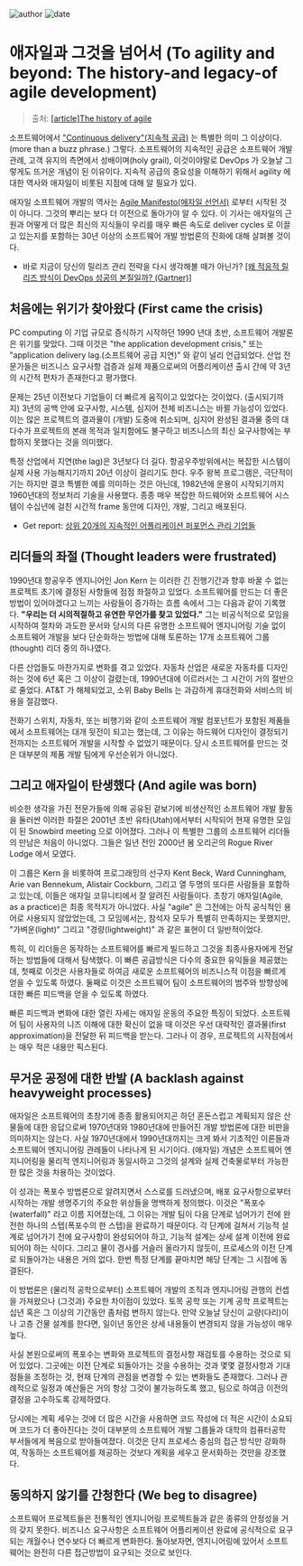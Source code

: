 
![author](https://img.shields.io/badge/author-daesungRa-lightgray.svg?style=flat-square)
![date](https://img.shields.io/badge/date-190922-lightgray.svg?style=flat-square)

# 애자일과 그것을 넘어서 (To agility and beyond: The history-and legacy-of agile development)

> 출처: <a href="https://techbeacon.com/app-dev-testing/agility-beyond-history-legacy-agile-development" target="_blank">[article]The history of agile</a>

소프트웨어에서 ["Continuous delivery"(지속적 공급)](https://en.wikipedia.org/wiki/Continuous_delivery) 는 특별한 의미 그 이상이다. (more than a buzz phrase.)
그렇다. 소프트웨어의 지속적인 공급은 소프트웨어 개발 관례, 고객 유지의 측면에서 성배이며(holy grail),
이것이야말로 DevOps 가 오늘날 그렇게도 뜨거운 개념이 된 이유이다.
지속적 공급의 중요성을 이해하기 위해서 agility 에 대한 역사와 애자일이 비롯된 지점에 대해 알 필요가 있다.

애자일 소프트웨어 개발의 역사는 [Agile Manifesto(애자일 선언서)](http://techbeacon.com/50-shades-agile-software-development-manifesto) 로부터
시작된 것이 아니다. 그것의 뿌리는 보다 더 이전으로 돌아가야 알 수 있다.
이 기사는 애자일의 근원과 어떻게 더 많은 최신의 지식들이 우리를 매우 빠른 속도로 deliver cycles 로 이끌고 있는지를 포함하는
30년 이상의 소프트웨어 개발 방법론의 진화에 대해 살펴볼 것이다.

- 바로 지금이 당신의 릴리즈 관리 전략을 다시 생각해볼 때가 아닌가? [[왜 적응적 릴리즈 방식이 DevOps 성공의 본질일까? (Gartner)]](https://www.microfocus.com/en-us/assets/application-delivery-management/use-adaptive-release-governance-to-remove-constraints-to-devops?utm_source=techbeacon&utm_medium=techbeacon&utm_campaign=00134846)

## 처음에는 위기가 찾아왔다 (First came the crisis)

PC computing 이 기업 규모로 증식하기 시작하던 1990 년대 초반, 소프트웨어 개발론은 위기를 맞았다.
그때 이것은 "the application development crisis," 또는 "application delivery lag.(소프트웨어 공급 지연)" 와 같이 널리 언급되었다.
산업 전문가들은 비즈니스 요구사항 검증과 실제 제품으로써의 어플리케이션 출시 간에 약 3년의 시간적 편차가 존재한다고 평가했다.

문제는 25년 이전보다 기업들이 더 빠르게 움직이고 있었다는 것이었다.
(출시되기까지) 3년의 공백 안에 요구사항, 시스템, 심지어 전체 비즈니스는 바뀔 가능성이 있었다.
이는 많은 프로젝트의 결과물이 (개발) 도중에 취소되며, 심지어 완성된 결과물 중의 대다수가 프로젝트의 본래 목적과 일치함에도 불구하고
비즈니스의 최신 요구사항에는 부합하지 못했다는 것을 의미했다.

특정 산업에서 지연(the lag)은 3년보다 더 길다. 항공우주방위에서는 복잡한 시스템이 실제 사용 가능해지기까지 20년 이상이 걸리기도 한다.
우주 왕복 프로그램은, 극단적이기는 하지만 결코 특별한 예를 의미하는 것은 아닌데,
1982년에 운용이 시작되기까지 1960년대의 정보처리 기술을 사용했다.
종종 매우 복잡한 하드웨어와 소프트웨어 시스템이 수십년에 걸친 시간적 frame 동안에 디자인, 개발, 그리고 배포된다.

- Get report: [상위 20개의 지속적인 어플리케이션 퍼포먼스 관리 기업들](https://www.microfocus.com/en-us/assets/it-operations-management/research-in-action-continuous-application-performance-management-saas-and-software?utm_source=techbeacon&utm_medium=techbeacon&utm_campaign=00134846)

## 리더들의 좌절 (Thought leaders were frustrated)

1990년대 항공우주 엔지니어인 Jon Kern 는 이러한 긴 진행기간과 향후 바꿀 수 없는 프로젝트 초기에 결정된 사항들에 점점 좌절하고 있었다.
소프트웨어를 만드는 더 좋은 방법이 있어야겠다고 느끼는 사람들이 증가하는 흐름 속에서 그는 다음과 같이 기록했다.
**"우리는 더 시의적절하고 유연한 무언가를 찾고 있었다."**
그는 비공식적으로 모임을 시작하여 절차와 과도한 문서와 당시의 다른 유명한 소프트웨어 엔지니어링 기술 없이
소프트웨어 개발을 보다 단순화하는 방법에 대해 토론하는 17개 소프트웨어 그룹(thought) 리더 중의 하나였다.

다른 산업들도 마찬가지로 변화를 겪고 있었다.
자동차 산업은 새로운 자동차를 디자인하는 것에 6년 혹은 그 이상이 걸렸는데, 1990년대에 이르러서는 그 시간이 거의 절반으로 줄었다.
AT&T 가 해체되었고, 소위 Baby Bells 는 과감하게 휴대전화와 서비스의 비용을 절감했다.

전화기 스위치, 자동차, 또는 비행기와 같이 소프트웨어 개발 컴포넌트가 포함된 제품들에서 소프트웨어는 대개 뒷전이 되고는 했는데,
그 이유는 하드웨어 디자인이 결정되기 전까지는 소프트웨어 개발을 시작할 수 없었기 때문이다.
당시 소프트웨어를 만드는 것은 대부분의 제품 개발 팀에게 우선순위가 아니었다.

## 그리고 애자일이 탄생했다 (And agile was born)

비슷한 생각을 가진 전문가들에 의해 공유된 겉보기에 비생산적인 소프트웨어 개발 활동을 둘러싼 이러한 좌절은
2001년 초반 유타(Utah)에서부터 시작되어 현재 유명한 모임이 된 Snowbird meeting 으로 이어졌다.
그러나 이 특별한 그룹의 소프트웨어 리더들의 만남은 처음이 아니었다.
그들은 일년 전인 2000년 봄 오리곤의 Rogue River Lodge 에서 모였다.

이 그룹은 Kern 을 비롯하여 프로그래밍의 선구자 Kent Beck, Ward Cunningham, Arie van Bennekum, Alistair Cockburn,
그리고 열 두명의 또다른 사람들을 포함하고 있는데, 이들은 애자일 코뮤니티에서 잘 알려진 사람들이다.
초창기 애자일(Agile, as a practice)은 최종 목적지가 아니었다.
사실 "agile" 은 그전에는 아직 공식적인 용어로 사용되지 않았었는데,
그 모임에서는, 참석자 모두가 특별히 만족하지는 못했지만, "가벼운(light)" 그리고 "경량(lightweight)" 과 같은 표현이 더 일반적이었다.

특히, 이 리더들은 동작하는 소프트웨어를 빠르게 빌드하고 그것을 최종사용자에게 전달하는 방법들에 대해서 탐색했다.
이 빠른 공급방식은 다수의 중요한 유익들을 제공했는데, 첫째로 이것은 사용자들로 하여금 새로운 소프트웨어의 비즈니스적 이점을
빠르게 얻을 수 있도록 하였다. 둘째로 이것은 소프트웨어 팀이 소프트웨어의 범주와 방향성에 대한 빠른 피드백을 얻을 수 있도록 하였다.

빠른 피드백과 변화에 대한 열린 자세는 애자일 운동의 주요한 특징이 되었다.
소프트웨어 팀이 사용자의 니즈 이해에 대한 확신이 없을 때 이것은 우선 대략적인 결과물(first approximation)을 전달한 뒤 피드백을 받는다.
그러나 이 경우, 프로젝트의 시작점에서는 매우 적은 내용만 픽스된다.

## 무거운 공정에 대한 반발 (A backlash against heavyweight processes)

애자일은 소프트웨어의 초창기에 종종 활용되어지곤 하던 혼돈스럽고 계획되지 않은 산물들에 대한 응답으로써
1970년대와 1980년대에 만들어진 개발 방법론에 대한 비판을 의미하지는 않는다.
사실 1970년대에서 1990년대까지는 크게 봐서 기초적인 이론들과 소프트웨어 엔지니어링 관례들이 나타나게 된 시기이다.
(애자일) 개념은 소프트웨어 엔지니어링을 물리적 엔지니어링과 동일시하고
그것의 설계와 실제 건축물로부터 가능한 한 많은 것을 차용하는 것이었다.

이 성과는 폭포수 방법론으로 알려지면서 스스로를 드러냈으며,
배포 요구사항으로부터 시작하는 개발 생명주기의 주요한 위상들을 명백하게 정의했다.
이것은 "폭포수(waterfall)" 라고 이름 지어졌는데,
그 이유는 개발 팀이 다음 단계로 넘어가기 전에 완전한 하나의 스텝(폭포수의 한 스텝)을 완료하기 때문이다.
각 단계에 걸쳐서 기능적 설계로 넘어가기 전에 요구사항이 완성되어야 하고, 기능적 설계는 상세 설계 이전에 완료되어야 하는 식이다.
그리고 물이 경사를 거슬러 올라가지 않듯이, 프로세스의 이전 단계로 되돌아가는 내용은 거의 없다.
한번 특정 단계를 끝마치면 해당 단계는 그 시점에 동결된다.

이 방법론은 (물리적 공학으로부터) 소프트웨어 개발의 조직과 엔지니어링 관행의 컨셉을 가져왔으나 (그것과) 주요한 차이점이 있었다.
토목 공학 또는 기계 공학 프로젝트는 십년 혹은 그 이상의 기간동안 좀처럼 변하지 않는다.
만약 오늘날 당신이 교량(다리)이나 고층 건물 설계를 한다면, 일이년 동안은 상세 내용들이 변경되지 않을 가능성이 매우 높다.

사실 본원으로써의 폭포수는 변화와 프로젝트의 결정사항 재검토를 수용하는 것으로 되어 있었다.
그곳에는 이전 단계로 되돌아가는 것을 수용하는 것과 몇몇 결정사항과 기대점들을 조정하는 것,
현재 단계의 관점을 변경할 수 있는 변화들도 존재했다.
그러나 관례적으로 일정과 예산들은 거의 항상 그것이 불가능하도록 했고, 팀으로 하여금 이전의 결정을 고수하도록 강제하였다.

당시에는 계획 세우는 것에 더 많은 시간을 사용하면 코드 작성에 더 적은 시간이 소요되며 코드가 더 좋아진다는 것이
대부분의 소프트웨어 개발 그룹들과 대학의 컴퓨터공학 부서들에게 복음으로 받아들여졌다.
이것은 단지 프로세스 중심의 접근 방식만 강화하여, 작동하는 소프트웨어를 제공하는 것보다 계획을 세우고 문서화하는 것만을 강조했다.

## 동의하지 않기를 간청한다 (We beg to disagree)

소프트웨어 프로젝트들은 전통적인 엔지니어링 프로젝트들과 같은 종류의 안정성을 거의 갖지 못한다.
비즈니스 요구사항은 소프트웨어 어플리케이션 완료에 공식적으로 요구되는 개월수나 연수보다 더 빠르게 변화한다.
돌아보자면, 엔지니어링에 있어서 소프트웨어는 완전히 다른 접근방법이 요구되는 것으로 보인다.
